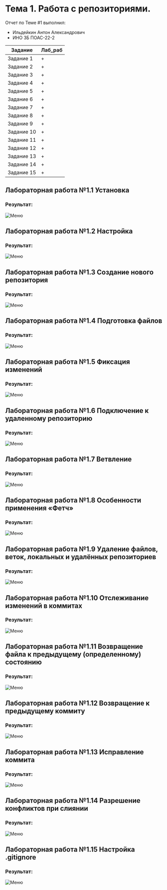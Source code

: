 # Тема 1. Работа с репозиториями.
Отчет по Теме #1 выполнил:
- Ильдейкин Антон Александрович
- ИНО ЗБ ПОАС-22-2

| Задание | Лаб_раб |
| ------ | ------ |
| Задание 1 | + |
| Задание 2 | + |
| Задание 3 | + |
| Задание 4 | + |
| Задание 5 | + |
| Задание 6 | + |
| Задание 7 | + |
| Задание 8 | + |
| Задание 9 | + |
| Задание 10 | + |
| Задание 11 | + |
| Задание 12 | + |
| Задание 13 | + |
| Задание 14 | + |
| Задание 15 | + |


## Лабораторная работа №1.1 Установка
### Результат:
![Меню](https://github.com/Dirtzzz/Tema_1/blob/main/1.1.png)

## Лабораторная работа №1.2 Настройка
### Результат:
![Меню](https://github.com/Dirtzzz/Tema_1/blob/main/1.2.png)

## Лабораторная работа №1.3 Создание нового репозитория
### Результат:
![Меню](https://github.com/Dirtzzz/Tema_1/blob/main/1.3.png)

## Лабораторная работа №1.4 Подготовка файлов
### Результат:
![Меню](https://github.com/Dirtzzz/Tema_1/blob/main/1.4.png)

## Лабораторная работа №1.5 Фиксация изменений
### Результат:
![Меню](https://github.com/Dirtzzz/Tema_1/blob/main/1.5.png)

## Лабораторная работа №1.6 Подключение к удаленному репозиторию
### Результат:
![Меню](https://github.com/Dirtzzz/Tema_1/blob/main/push%20pull.png)

## Лабораторная работа №1.7 Ветвление
### Результат:
![Меню](https://github.com/Dirtzzz/Tema_1/blob/main/1.7.png)

## Лабораторная работа №1.8 Особенности применения «Фетч»
### Результат:
![Меню](https://github.com/Dirtzzz/Tema_1/blob/main/1.8.png)

## Лабораторная работа №1.9 Удаление файлов, веток, локальных и удалённых репозиториев
### Результат:
![Меню](https://github.com/Dirtzzz/Tema_1/blob/main/1.9.png)

## Лабораторная работа №1.10 Отслеживание изменений в коммитах
### Результат:
![Меню](https://github.com/Dirtzzz/Tema_1/blob/main/1.10.png)

## Лабораторная работа №1.11 Возвращение файла к предыдущему (определенному) состоянию
### Результат:
![Меню](https://github.com/Dirtzzz/Tema_1/blob/main/1.11.png)

## Лабораторная работа №1.12 Возвращение к предыдущему коммиту
### Результат:
![Меню](https://github.com/Dirtzzz/Tema_1/blob/main/1.12.png)

## Лабораторная работа №1.13 Исправление коммита
### Результат:
![Меню](https://github.com/Dirtzzz/Tema_1/blob/main/1.13.png)

## Лабораторная работа №1.14 Разрешение конфликтов при слиянии
### Результат:
![Меню](https://github.com/Dirtzzz/Tema_1/blob/main/1.14.png)

## Лабораторная работа №1.15 Настройка .gitignore
### Результат:
![Меню](https://github.com/Dirtzzz/Tema_1/blob/main/1.15.png)
